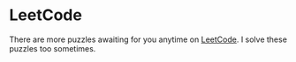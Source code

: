 # LeetCode

There are more puzzles awaiting for you anytime on [LeetCode](https://leetcode.com/problems/). I solve these puzzles too sometimes.
